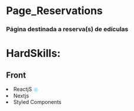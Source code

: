 # Page_Reservations

### Página destinada a reserva(s) de edículas

# HardSkills:
## Front
  <li>ReactjS  <img align="center" alt="React" height="15" width="13" src="https://raw.githubusercontent.com/devicons/devicon/master/icons/react/react-original.svg"></li> 
  <li> Nextjs </li> 
  <li>Styled Components</li>
